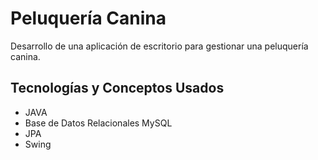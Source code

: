 # Peluquería Canina
Desarrollo de una aplicación de escritorio para gestionar una peluquería canina.

## Tecnologías y Conceptos Usados
- JAVA
- Base de Datos Relacionales MySQL
- JPA
- Swing
